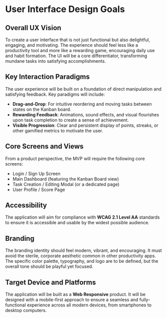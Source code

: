 # User Interface Design Goals

## Overall UX Vision
To create a user interface that is not just functional but also delightful, engaging, and motivating. The experience should feel less like a productivity tool and more like a rewarding game, encouraging daily use and habit formation. The UI will be a core differentiator, transforming mundane tasks into satisfying accomplishments.

## Key Interaction Paradigms
The user experience will be built on a foundation of direct manipulation and satisfying feedback. Key paradigms will include:
* **Drag-and-Drop**: For intuitive reordering and moving tasks between states on the Kanban board.
* **Rewarding Feedback**: Animations, sound effects, and visual flourishes upon task completion to create a sense of achievement.
* **Visible Progression**: Clear and persistent display of points, streaks, or other gamified metrics to motivate the user.

## Core Screens and Views
From a product perspective, the MVP will require the following core screens:
* Login / Sign Up Screen
* Main Dashboard (featuring the Kanban Board view)
* Task Creation / Editing Modal (or a dedicated page)
* User Profile / Score Page

## Accessibility
The application will aim for compliance with **WCAG 2.1 Level AA** standards to ensure it is accessible and usable by the widest possible audience.

## Branding
The branding identity should feel modern, vibrant, and encouraging. It must avoid the sterile, corporate aesthetic common in other productivity apps. The specific color palette, typography, and logo are to be defined, but the overall tone should be playful yet focused.

## Target Device and Platforms
The application will be built as a **Web Responsive** product. It will be designed with a mobile-first approach to ensure a seamless and fully-functional experience across all modern devices, from smartphones to desktop computers.
